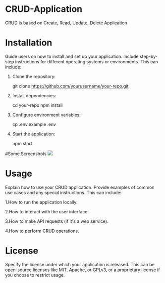 # CRUD-Application
CRUD is based on Create, Read, Update, Delete Application

# Installation

Guide users on how to install and set up your application. Include step-by-step instructions for different operating systems or environments. This can include:
1. Clone the repository:
   
   git clone https://github.com/yourusername/your-repo.git
2. Install dependencies:

   cd your-repo 
   npm install
3. Configure environment variables:

   cp .env.example .env
4. Start the application:

   npm start

#Some Screenshots
![](images/Screenshot%202023-08-20203758.png)
   
# Usage 

Explain how to use your CRUD application. Provide examples of common use cases and any special instructions. This can include:

1.How to run the application locally.

2.How to interact with the user interface. 

3.How to make API requests (if it's a web service). 

4.How to perform CRUD operations. 

# License 

Specify the license under which your application is released. This can be open-source licenses like MIT, Apache, or GPLv3, or a proprietary license if you choose to restrict usage.





